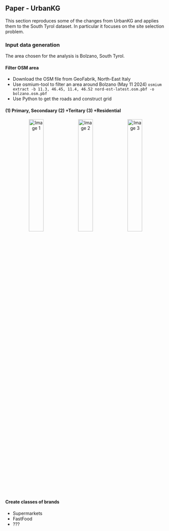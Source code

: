 ## Paper - UrbanKG

This section reproduces some of the changes from UrbanKG and applies 
them to the South Tyrol dataset. In particular it focuses on the site
selection problem.

### Input data generation
The area chosen for the analysis is Bolzano, South Tyrol. 

#### Filter OSM area
- Download the OSM file from GeoFabrik, North-East Italy
- Use osmium-tool to filter an area around Bolzano (May 11 2024)
```osmium extract -b 11.3, 46.45, 11.4, 46.52 nord-est-latest.osm.pbf -o bolzano.osm.pbf```
- Use Python to get the roads and construct grid 

#### (1) Primary, Secondaary (2) +Teritary (3) +Residential 

<p align="center">
  <img src="bz_prim_seco.png" alt="Image 1" width="30%" />
  <img src="bz_prim_seco_tert.png" alt="Image 2" width="30%" />
  <img src="bz_prim_seco_tert_resi.png" alt="Image 3" width="30%" />
</p>


#### Create classes of brands
- Supermarkets
- FastFood
- ???